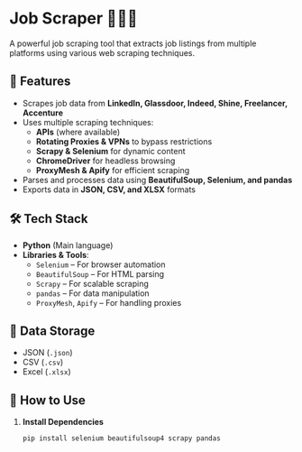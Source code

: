 # Job Scraper 🕵️‍♂️💼  

A powerful job scraping tool that extracts job listings from multiple platforms using various web scraping techniques.  

## 📌 Features  

- Scrapes job data from **LinkedIn, Glassdoor, Indeed, Shine, Freelancer, Accenture**  
- Uses multiple scraping techniques:  
  - **APIs** (where available)  
  - **Rotating Proxies & VPNs** to bypass restrictions  
  - **Scrapy & Selenium** for dynamic content  
  - **ChromeDriver** for headless browsing  
  - **ProxyMesh & Apify** for efficient scraping  
- Parses and processes data using **BeautifulSoup, Selenium, and pandas**  
- Exports data in **JSON, CSV, and XLSX** formats  

## 🛠️ Tech Stack  

- **Python** (Main language)  
- **Libraries & Tools**:  
  - `Selenium` – For browser automation  
  - `BeautifulSoup` – For HTML parsing  
  - `Scrapy` – For scalable scraping  
  - `pandas` – For data manipulation  
  - `ProxyMesh`, `Apify` – For handling proxies  

## 📂 Data Storage  

- JSON (`.json`)  
- CSV (`.csv`)  
- Excel (`.xlsx`)  

## 🚀 How to Use  

1. **Install Dependencies**  
   ```bash
   pip install selenium beautifulsoup4 scrapy pandas
